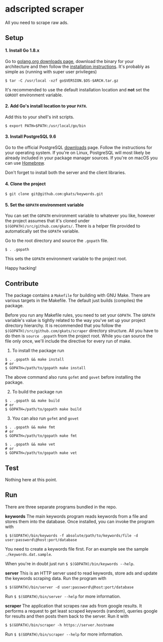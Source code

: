 # adscripted scraper

All you need to scrape raw ads.

## Setup

#### 1. Install Go 1.8.x

Go to [golang.org downloads page](https://golang.org/dl/), download the binary for your architecture and then follow the [installation instructions](https://golang.org/doc/install). It's probably as simple as (running with super user privileges)
```
$ tar -C /usr/local -xzf go$VERSION.$OS-$ARCH.tar.gz
```
It's recommended to use the default installation location and __not__ set the `GOROOT` environment variable.

#### 2. Add Go's install location to your `PATH`.

Add this to your shell's init scripts.
```
$ export PATH=$PATH:/usr/local/go/bin
```

#### 3. Install PostgreSQL 9.6

Go to the official PostgreSQL [downloads](https://www.postgresql.org/download/) page. Follow the instructions for your operating system. If you're on Linux, PostgreSQL will most likely be already included in your package manager sources. If you're on macOS you can use [Homebrew](https://brew.sh/).

Don't forget to install both the server and the client libraries.

#### 4. Clone the project

```
$ git clone git@github.com:gkats/keywords.git
```

#### 5. Set the `GOPATH` environment variable

You can set the `GOPATH` environment variable to whatever you like, however the project assumes that it's cloned under `$(GOPATH)/src/github.com/gkats/`. There is a helper file provided to automatically set the `GOPATH` variable.

Go to the root directory and source the `.gopath` file.
```
$ . .gopath
```
This sets the `GOPATH` environment variable to the project root.

Happy hacking!

## Contribute

The package contains a `Makefile` for building with GNU Make. There are various targets in the Makefile. The default just builds (compiles) the package.

Before you run any Makefile rules, you need to set your `GOPATH`. The `GOPATH` variable's value is tightly related to the way you've set up your project directory hierarchy. It is recommended that you follow the `$(GOPATH)/src/github.com/gkats/scraper` directory structure. All you have to do then is `source .gopath` from the project root. While you can source the file only once, we'll include the directive for every run of make.

1. To install the package run
```
$ . .gopath && make install
# or
$ GOPATH=/path/to/gopath make install
```
The above command also runs `gofmt` and `govet` before installing the package.

2. To build the package run
```
$ . .gopath && make build
# or
$ GOPATH=/path/to/gopath make build
```

3. You can also run `gofmt` and `govet`
```
$ . .gopath && make fmt
# or
$ GOPATH=/path/to/gopath make fmt
```

```
$ . .gopath && make vet
# or
$ GOPATH=/path/to/gopath make vet
```

## Test

Nothing here at this point.

## Run

There are three separate programs bundled in the repo.


__keywords__
The main keywords program reads keywords from a file and stores them into the database. Once installed, you can invoke the program with
```
$ $(GOPATH)/bin/keywords -f absolute/path/to/keywords/file -d user:password\@host:port/database
```

You need to create a keywords file first. For an example see the sample `./keywords.dat.sample`.

When you're in doubt just run `$ $(GOPATH)/bin/keywords --help`.

__server__
This is an HTTP server used to read keywords, store ads and update the keywords scraping data. Run the program with
```
$ $(GOPATH)/bin/server -d user:password\@host:port/database
```
Run `$ $(GOPATH)/bin/server --help` for more information.

__scraper__
The application that scrapes raw ads from google results. It performs a request to get least scraped keywords (random), queries google for results and then posts them back to the server. Run it with
```
$ $(GOPATH)/bin/scraper -h https://server.hostname
```
Run `$ $(GOPATH)/bin/scraper --help` for more information.


